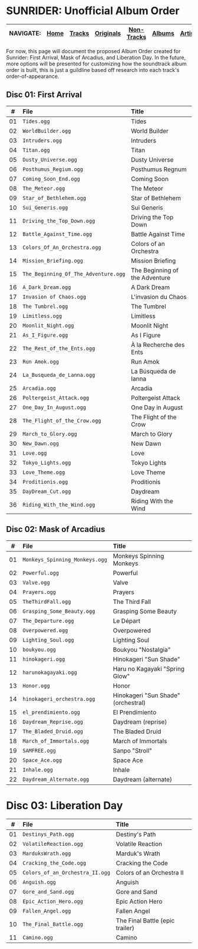 # SUNRIDER: Unofficial Album Order

<!-- Navbar -->
|NAVIGATE:|[Home](../..)|[Tracks](TRACKS.md)|[Originals](ORIGINALS.md)|[Non-Tracks](NON_TRACKS.md)|[Albums](ALBUMS.md)|[Artists](ARTISTS.md)|Order|
|-|-|-|-|-|-|-|-|


For now, this page will document the proposed Album Order created for Sunrider: First Arrival, Mask of Arcadius, and Liberation Day. In the future, more options will be presented for customizing how the soundtrack album order is built, this is just a guildline based off research into each track's order-of-appearance.


## Disc 01: First Arrival

|\#|File|Title|
|--|:---|:----|
|01|`Tides.ogg`|Tides|
|02|`WorldBuilder.ogg`|World Builder|
|03|`Intruders.ogg`|Intruders|
|04|`Titan.ogg`|Titan|
|05|`Dusty_Universe.ogg`|Dusty Universe|
|06|`Posthumus_Regium.ogg`|Posthumus Regnum|
|07|`Coming_Soon_End.ogg`|Coming Soon|
|08|`The_Meteor.ogg`|The Meteor|
|09|`Star_of_Bethlehem.ogg`|Star of Bethlehem|
|10|`Sui_Generis.ogg`|Sui Generis|
|11|`Driving_the_Top_Down.ogg`|Driving the Top Down|
|12|`Battle_Against_Time.ogg`|Battle Against Time|
|13|`Colors_Of_An_Orchestra.ogg`|Colors of an Orchestra|
|14|`Mission_Briefing.ogg`|Mission Briefing|
|15|`The_Beginning_Of_The_Adventure.ogg`|The Beginning of the Adventure|
|16|`A_Dark_Dream.ogg`|A Dark Dream|
|17|`Invasion of Chaos.ogg`|L'invasion du Chaos|
|18|`The Tumbrel.ogg`|The Tumbrel|
|19|`Limitless.ogg`|Limitless|
|20|`Moonlit_Night.ogg`|Moonlit Night|
|21|`As_I_Figure.ogg`|As I Figure|
|22|`The_Rest_of_the_Ents.ogg`|À la Recherche des Ents|
|23|`Run Amok.ogg`|Run Amok|
|24|`La_Busqueda_de_Lanna.ogg`|La Búsqueda de Ianna|
|25|`Arcadia.ogg`|Arcadia|
|26|`Poltergeist_Attack.ogg`|Poltergeist Attack|
|27|`One_Day_In_August.ogg`|One Day in August|
|28|`The_Flight_of_the_Crow.ogg`|The Flight of the Crow|
|29|`March_to_Glory.ogg`|March to Glory|
|30|`New_Dawn.ogg`|New Dawn|
|31|`Love.ogg`|Love|
|32|`Tokyo_Lights.ogg`|Tokyo Lights|
|33|`Love_Theme.ogg`|Love Theme|
|34|`Proditionis.ogg`|Proditionis|
|35|`DayDream_Cut.ogg`|Daydream|
|36|`Riding_With_the_Wind.ogg`|Riding With the Wind|


## Disc 02: Mask of Arcadius

|\#|File|Title|
|--|:---|:----|
|01|`Monkeys_Spinning_Monkeys.ogg`|Monkeys Spinning Monkeys|
|02|`Powerful.ogg`|Powerful|
|03|`Valve.ogg`|Valve|
|04|`Prayers.ogg`|Prayers|
|05|`TheThirdFall.ogg`|The Third Fall|
|06|`Grasping_Some_Beauty.ogg`|Grasping Some Beauty|
|07|`The_Departure.ogg`|Le Départ|
|08|`Overpowered.ogg`|Overpowered|
|09|`Lighting_Soul.ogg`|Lighting Soul|
|10|`boukyou.ogg`|Boukyou "Nostalgia"|
|11|`hinokageri.ogg`|Hinokageri "Sun Shade"|
|12|`harunokagayaki.ogg`|Haru no Kagayaki "Spring Glow"|
|13|`Honor.ogg`|Honor|
|14|`hinokageri_orchestra.ogg`|Hinokageri "Sun Shade" (orchestral)|
|15|`el_prendimiento.ogg`|El Prendimiento|
|16|`Daydream_Reprise.ogg`|Daydream (reprise)|
|17|`The_Bladed_Druid.ogg`|The Bladed Druid|
|18|`March_of_Immortals.ogg`|March of Immortals|
|19|`SAMFREE.ogg`|Sanpo "Stroll"|
|20|`Space_Ace.ogg`|Space Ace|
|21|`Inhale.ogg`|Inhale|
|22|`Daydream_Alternate.ogg`|Daydream (alternate)|


# Disc 03: Liberation Day

|\#|File|Title|
|--|:---|:----|
|01|`Destinys_Path.ogg`|Destiny's Path|
|02|`VolatileReaction.ogg`|Volatile Reaction|
|03|`MarduksWrath.ogg`|Marduk's Wrath|
|04|`Cracking_the_Code.ogg`|Cracking the Code|
|05|`Colors_of_an_Orchestra_II.ogg`|Colors of an Orchestra II|
|06|`Anguish.ogg`|Anguish|
|07|`Gore_and_Sand.ogg`|Gore and Sand|
|08|`Epic_Action_Hero.ogg`|Epic Action Hero|
|09|`Fallen_Angel.ogg`|Fallen Angel|
|10|`The_Final_Battle.ogg`|The Final Battle (epic trailer)|
|11|`Camino.ogg`|Camino|

<!--
[Disc 01]
# First Arrival
t01=Tides.ogg
t02=WorldBuilder.ogg
t03=Intruders.ogg
t04=Titan.ogg
t05=Dusty_Universe.ogg
t06=Posthumus_Regium.ogg
t07=Coming_Soon_End.ogg
t08=The_Meteor.ogg
t09=Star_of_Bethlehem.ogg
t10=Sui_Generis.ogg
t11=Driving_the_Top_Down.ogg
t12=Battle_Against_Time.ogg
t13=Colors_Of_An_Orchestra.ogg
t14=Mission_Briefing.ogg
t15=The_Beginning_Of_The_Adventure.ogg
t16=A_Dark_Dream.ogg
t17=Invasion of Chaos.ogg
t18=The Tumbrel.ogg
t19=Limitless.ogg
t20=Moonlit_Night.ogg
t21=As_I_Figure.ogg
t22=The_Rest_of_the_Ents.ogg
t23=Run Amok.ogg
t24=La_Busqueda_de_Lanna.ogg
t25=Arcadia.ogg
t26=Poltergeist_Attack.ogg
t27=One_Day_In_August.ogg
t28=The_Flight_of_the_Crow.ogg
t29=March_to_Glory.ogg
t30=New_Dawn.ogg
t31=Love.ogg
t32=Tokyo_Lights.ogg
t33=Love_Theme.ogg
t34=Proditionis.ogg
t35=DayDream_Cut.ogg
t36=Riding_With_the_Wind.ogg

[Disc 02]
# Mask of Arcadius
t01=Monkeys_Spinning_Monkeys.ogg
t02=Powerful.ogg
t03=Valve.ogg
t04=Prayers.ogg
t05=TheThirdFall.ogg
t06=Grasping_Some_Beauty.ogg
t07=The_Departure.ogg
t08=Overpowered.ogg
t09=Lighting_Soul.ogg
t10=boukyou.ogg
t11=hinokageri.ogg
t12=harunokagayaki.ogg
t13=Honor.ogg
t14=hinokageri_orchestra.ogg
t15=el_prendimiento.ogg
t16=Daydream_Reprise.ogg
t17=The_Bladed_Druid.ogg
t18=March_of_Immortals.ogg
t19=SAMFREE.ogg
t20=Space_Ace.ogg
t21=Inhale.ogg
t22=Daydream_Alternate.ogg

[Disc 03]
# Liberation Day (unique tracks)
t01=Destinys_Path.ogg
t02=VolatileReaction.ogg
t03=MarduksWrath.ogg
t04=Cracking_the_Code.ogg
t05=Colors_of_an_Orchestra_II.ogg
t06=Anguish.ogg
t07=Gore_and_Sand.ogg
t08=Epic_Action_Hero.ogg
t09=Fallen_Angel.ogg
t10=The_Final_Battle.ogg
t11=Camino.ogg
-->